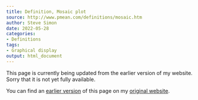 ```yaml
---
title: Definition, Mosaic plot
source: http://www.pmean.com/definitions/mosaic.htm
author: Steve Simon
date: 2022-05-28
categories:
- Definitions
tags:
- Graphical display
output: html_document
---
```


This page is currently being updated from the earlier version of my website. Sorry that it is not yet fully available.

<!---More--->


You can find an [earlier version][sim1] of this page on my [original website][sim2].

[sim1]: http://www.pmean.com/definitions/mosaic.htm
[sim2]: http://www.pmean.com/original_site.html
